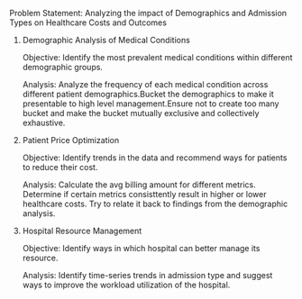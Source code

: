 Problem Statement:
Analyzing the impact of Demographics and Admission Types on Healthcare Costs and Outcomes
 1. Demographic Analysis of Medical Conditions

    Objective: Identify the most prevalent medical conditions within different demographic groups.
    
    Analysis: Analyze the frequency of each medical condition across different patient demographics.Bucket the demographics to make it presentable to high level management.Ensure not 
        to create too many bucket and make the bucket mutually exclusive and collectively exhaustive.
 3. Patient Price Optimization

    Objective: Identify trends in the data and recommend ways for patients to reduce their cost.
    
    Analysis: Calculate the avg billing amount for different metrics. Determine if certain metrics consisttently result in higher or lower healthcare costs. Try to relate it back to 
        findings from the demographic analysis.
5. Hospital Resource Management

    Objective: Identify ways in which hospital can better manage its resource.
   
    Analysis: Identify time-series trends in admission type and suggest ways to improve the workload utilization of the hospital. 
